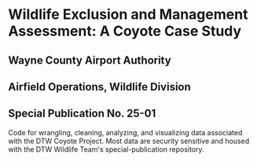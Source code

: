 # Wildlife Exclusion and Management Assessment: A Coyote Case Study
## Wayne County Airport Authority
## Airfield Operations, Wildlife Division
## Special Publication No. 25-01


Code for wrangling, cleaning, analyzing, and visualizing data associated with the DTW Coyote Project. Most data are security sensitive and housed with the DTW Wildlife Team's special-publication repository.
